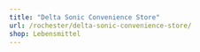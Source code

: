 ```yaml
---
title: "Delta Sonic Convenience Store"
url: /rochester/delta-sonic-convenience-store/
shop: Lebensmittel
---
```

